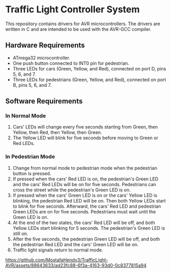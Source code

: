 # Traffic Light Controller System

This repository contains drivers for AVR microcontrollers. The drivers are written in C and are intended to be used with the AVR-GCC compiler.

## Hardware Requirements

- ATmega32 microcontroller.
- One push button connected to INT0 pin for pedestrian.
- Three LEDs for cars (Green, Yellow, and Red), connected on port D, pins 5, 6, and 7.
- Three LEDs for pedestrians (Green, Yellow, and Red), connected on port B, pins 5, 6, and 7.

## Software Requirements

### In Normal Mode

1. Cars' LEDs will change every five seconds starting from Green, then Yellow, then Red, then Yellow, then Green.
2. The Yellow LED will blink for five seconds before moving to Green or Red LEDs.

### In Pedestrian Mode
1. Change from normal mode to pedestrian mode when the pedestrian button is pressed.
2. If pressed when the cars' Red LED is on, the pedestrian's Green LED and the cars' Red LEDs will be on for five seconds. Pedestrians can cross the street while the pedestrian's Green LED is on.
3. If pressed when the cars' Green LED is on or the cars' Yellow LED is blinking, the pedestrian Red LED will be on. Then both Yellow LEDs start to blink for five seconds. Afterward, the cars' Red LED and pedestrian Green LEDs are on for five seconds. Pedestrians must wait until the Green LED is on.
4. At the end of the two states, the cars' Red LED will be off, and both Yellow LEDs start blinking for 5 seconds. The pedestrian's Green LED is still on.
5. After the five seconds, the pedestrian Green LED will be off, and both the pedestrian Red LED and the cars' Green LED will be on.
6. Traffic light signals return to normal mode.


https://github.com/MostafaHendy3/TrafficLight-AVR/assets/88643633/ad23fc88-6f3a-4163-93d0-0c8377815a94

